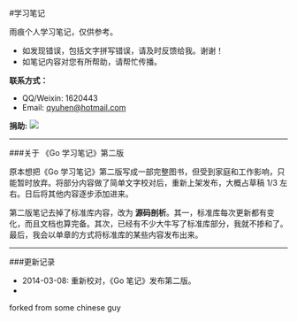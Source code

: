 #学习笔记

雨痕个人学习笔记，仅供参考。

* 如发现错误，包括文字拼写错误，请及时反馈给我。谢谢！
* 如笔记内容对您有所帮助，请帮忙传播。

**联系方式：**

* QQ/Weixin: 1620443
* Email: qyuhen@hotmail.com

 **捐助:** <a href='http://me.alipay.com/qyuhen'> <img src='https://img.alipay.com/sys/personalprod/style/mc/btn-index.png' /> </a>

---

###关于 《Go 学习笔记》第二版

原本想把《Go 学习笔记》第二版写成一部完整图书，但受到家庭和工作影响，只能暂时放弃。将部分内容做了简单文字校对后，重新上架发布，大概占草稿 1/3 左右。日后将其他内容逐步添加进来。

第二版笔记去掉了标准库内容，改为 **源码剖析**。其一，标准库每次更新都有变化，而且文档也算完备。其次，已经有不少大牛写了标准库部分，我就不掺和了。最后，我会以单章的方式将标准库的某些内容发布出来。

---

###更新记录

* 2014-03-08: 重新校对，《Go 笔记》发布第二版。
* 

forked from some chinese guy


